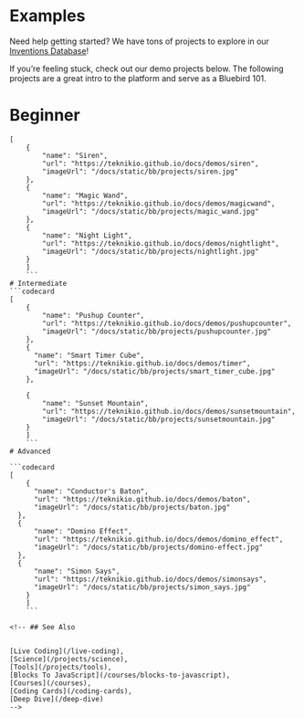 # Examples

Need help getting started? We have tons of projects to explore in our [Inventions Database](https://tekniverse.teknikio.com/resources/inventions)!

If you’re feeling stuck, check out our demo projects below. The following projects are a great intro to the platform and serve as a Bluebird 101.

# Beginner
```codecard
[
    {
        "name": "Siren",
        "url": "https://teknikio.github.io/docs/demos/siren",
        "imageUrl": "/docs/static/bb/projects/siren.jpg"
    },
    {
        "name": "Magic Wand",
        "url": "https://teknikio.github.io/docs/demos/magicwand",
        "imageUrl": "/docs/static/bb/projects/magic_wand.jpg"
    },
    {
        "name": "Night Light",
        "url": "https://teknikio.github.io/docs/demos/nightlight",
        "imageUrl": "/docs/static/bb/projects/nightlight.jpg"
    }
    ]
    ```
# Intermediate
```codecard
[
    {
        "name": "Pushup Counter",
        "url": "https://teknikio.github.io/docs/demos/pushupcounter",
        "imageUrl": "/docs/static/bb/projects/pushupcounter.jpg"
    },
    {
      "name": "Smart Timer Cube",
      "url": "https://teknikio.github.io/docs/demos/timer",
      "imageUrl": "/docs/static/bb/projects/smart_timer_cube.jpg"
    },

    {
        "name": "Sunset Mountain",
        "url": "https://teknikio.github.io/docs/demos/sunsetmountain",
        "imageUrl": "/docs/static/bb/projects/sunsetmountain.jpg"
    }
    ]
    ```
# Advanced

```codecard
[
    {
      "name": "Conductor's Baton",
      "url": "https://teknikio.github.io/docs/demos/baton",
      "imageUrl": "/docs/static/bb/projects/baton.jpg"
  },
  {
      "name": "Domino Effect",
      "url": "https://teknikio.github.io/docs/demos/domino_effect",
      "imageUrl": "/docs/static/bb/projects/domino-effect.jpg"
  },
  {
      "name": "Simon Says",
      "url": "https://teknikio.github.io/docs/demos/simonsays",
      "imageUrl": "/docs/static/bb/projects/simon_says.jpg"
    }
    ]
    ```

<!-- ## See Also


[Live Coding](/live-coding),
[Science](/projects/science),
[Tools](/projects/tools),
[Blocks To JavaScript](/courses/blocks-to-javascript),
[Courses](/courses),
[Coding Cards](/coding-cards),
[Deep Dive](/deep-dive)
-->
